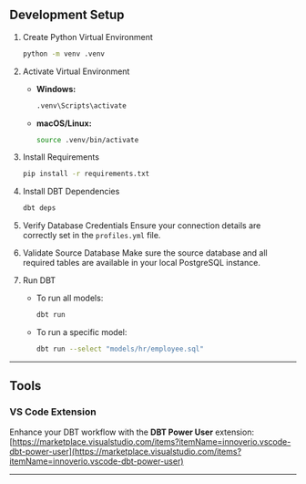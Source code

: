 ## Development Setup

1. Create Python Virtual Environment

   ```bash
   python -m venv .venv
   ```

2. Activate Virtual Environment

   * **Windows:**

     ```bash
     .venv\Scripts\activate
     ```
   * **macOS/Linux:**

     ```bash
     source .venv/bin/activate
     ```

3. Install Requirements

   ```bash
   pip install -r requirements.txt
   ```

4. Install DBT Dependencies

   ```bash
   dbt deps
   ```

5. Verify Database Credentials
   Ensure your connection details are correctly set in the `profiles.yml` file.

6. Validate Source Database
   Make sure the source database and all required tables are available in your local PostgreSQL instance.

7. Run DBT

   * To run all models:

     ```bash
     dbt run
     ```
   * To run a specific model:

     ```bash
     dbt run --select "models/hr/employee.sql"
     ```

---

## Tools

### VS Code Extension

Enhance your DBT workflow with the **DBT Power User** extension:
[https://marketplace.visualstudio.com/items?itemName=innoverio.vscode-dbt-power-user](https://marketplace.visualstudio.com/items?itemName=innoverio.vscode-dbt-power-user)

---
